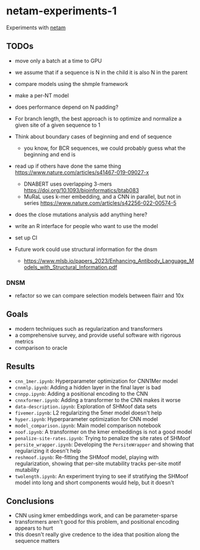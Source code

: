 # netam-experiments-1

Experiments with [netam](https://github.com/matsengrp/netam)


## TODOs

* move only a batch at a time to GPU
* we assume that if a sequence is N in the child it is also N in the parent

* compare models using the shmple framework
* make a per-NT model
* does performance depend on N padding?
* For branch length, the best approach is to optimize and normalize a given site of a given sequence to 1
* Think about boundary cases of beginning and end of sequence
    * you know, for BCR sequences, we could probably guess what the beginning and end is
* read up if others have done the same thing https://www.nature.com/articles/s41467-019-09027-x
    * DNABERT uses overlapping 3-mers https://doi.org/10.1093/bioinformatics/btab083
    * MuRaL uses k-mer embedding, and a CNN in parallel, but not in series https://www.nature.com/articles/s42256-022-00574-5
* does the close mutations analysis add anything here?
* write an R interface for people who want to use the model
* set up CI

* Future work could use structural information for the dnsm
    * https://www.mlsb.io/papers_2023/Enhancing_Antibody_Language_Models_with_Structural_Information.pdf

### DNSM

* refactor so we can compare selection models between flairr and 10x


## Goals

* modern techniques such as regularization and transformers
* a comprehensive survey, and provide useful software with rigorous metrics
* comparison to oracle


## Results

* `cnn_1mer.ipynb`: Hyperparameter optimization for CNN1Mer model
* `cnnmlp.ipynb`: Adding a hidden layer in the final layer is bad
* `cnnpp.ipynb`: Adding a positional encoding to the CNN
* `cnnxformer.ipynb`: Adding a transformer to the CNN makes it worse
* `data-description.ipynb`: Exploration of SHMoof data sets
* `fivemer.ipynb`: L2 regularizing the 5mer model doesn't help
* `hyper.ipynb`: Hyperparameter optimization for CNN model
* `model_comparison.ipynb`: Main model comparison notebook
* `noof.ipynb`: A transformer on the kmer embeddings is not a good model
* `penalize-site-rates.ipynb`: Trying to penalize the site rates of SHMoof
* `persite_wrapper.ipynb`: Developing the `PersiteWrapper` and showing that regularizing it doesn't help
* `reshmoof.ipynb`: Re-fitting the SHMoof model, playing with regularization, showing that per-site mutability tracks per-site motif mutability
* `twolength.ipynb`: An experiment trying to see if stratifying the SHMoof model into long and short components would help, but it doesn't


## Conclusions
* CNN using kmer embeddings work, and can be parameter-sparse
* transformers aren't good for this problem, and positional encoding appears to hurt
* this doesn't really give credence to the idea that position along the sequence matters
